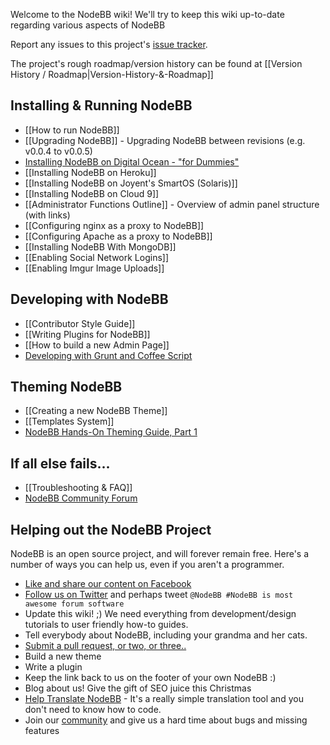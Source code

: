 Welcome to the NodeBB wiki! We'll try to keep this wiki up-to-date regarding various aspects of NodeBB

Report any issues to this project's [issue tracker](https://github.com/designcreateplay/NodeBB/issues).

The project's rough roadmap/version history can be found at [[Version History / Roadmap|Version-History-&-Roadmap]]

## Installing & Running NodeBB

* [[How to run NodeBB]]
* [[Upgrading NodeBB]] - Upgrading NodeBB between revisions (e.g. v0.0.4 to v0.0.5)
* [Installing NodeBB on Digital Ocean - "for Dummies"](http://burnaftercompiling.com/nodebb/setting-up-a-nodebb-forum-for-dummies/)
* [[Installing NodeBB on Heroku]]
* [[Installing NodeBB on Joyent's SmartOS (Solaris)]]
* [[Installing NodeBB on Cloud 9]]
* [[Administrator Functions Outline]] - Overview of admin panel structure (with links)
* [[Configuring nginx as a proxy to NodeBB]]
* [[Configuring Apache as a proxy to NodeBB]]
* [[Installing NodeBB With MongoDB]]
* [[Enabling Social Network Logins]]
* [[Enabling Imgur Image Uploads]]

## Developing with NodeBB

* [[Contributor Style Guide]]
* [[Writing Plugins for NodeBB]]
* [[How to build a new Admin Page]]
* [Developing with Grunt and Coffee Script](https://github.com/frissdiegurke/nodebb-grunt-development)

## Theming NodeBB
* [[Creating a new NodeBB Theme]]
* [[Templates System]]
* [NodeBB Hands-On Theming Guide, Part 1](http://burnaftercompiling.com/nodebb/nodebb-hands-on-theming-guide-part-1/)

## If all else fails...

* [[Troubleshooting & FAQ]]
* [NodeBB Community Forum](http://community.nodebb.org)

## Helping out the NodeBB Project

NodeBB is an open source project, and will forever remain free. Here's a number of ways you can help us, even if you aren't a programmer.

* [Like and share our content on Facebook](http://www.facebook.com/NodeBB)
* [Follow us on Twitter](http://www.twitter.com/NodeBB) and perhaps tweet `@NodeBB #NodeBB is most awesome forum software`
* Update this wiki! ;) We need everything from development/design tutorials to user friendly how-to guides.
* Tell everybody about NodeBB, including your grandma and her cats.
* [Submit a pull request, or two, or three..](http://www.github.com/designcreateplay/NodeBB)
* Build a new theme
* Write a plugin
* Keep the link back to us on the footer of your own NodeBB :)
* Blog about us! Give the gift of SEO juice this Christmas
* [Help Translate NodeBB](https://www.transifex.com/projects/p/nodebb/) - It's a really simple translation tool and you don't need to know how to code.
* Join our [community](http://community.nodebb.org) and give us a hard time about bugs and missing features